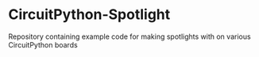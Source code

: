 # CircuitPython-Spotlight
Repository containing example code for making spotlights with on various CircuitPython boards
